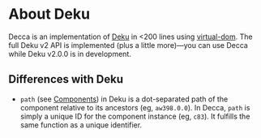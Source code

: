 # About Deku

Decca is an implementation of [Deku] in <200 lines using [virtual-dom]. The full Deku v2 API is implemented (plus a little more)—you can use Decca while Deku v2.0.0 is in development.

## Differences with Deku

- `path` (see [Components](components.md)) in Deku is a dot-separated path of the component relative to its ancestors (eg, `aw398.0.0`). In Decca, `path` is simply a unique ID for the component instance (eg, `c83`). It fulfills the same function as a unique identifier.

[Deku]: https://dekujs.github.io/deku
[virtual-dom]: https://www.npmjs.com/package/virtual-dom
[lifecycle hooks]: components.md
